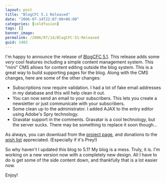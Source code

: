 ```yaml
---
layout: post
title: "BlogCFC 5.1 Released"
date: "2006-07-14T22:07:00+06:00"
categories: [coldfusion]
tags: []
banner_image: 
permalink: /2006/07/14/BlogCFC-51-Released
guid: 1403
---
```


I'm happy to announce the release of <a href="http://ray.camdenfamily.com/projects/blogcfc">BlogCFC 5.1</a>. This release adds some <i>very</i> cool features including a simple content management system. This "mini" CMS allows for content editing outside the blog system. This is a great way to build supporting pages for the blog. Along with the CMS changes, here are some of the other changes:

<ul>
<li>Subscriptions now require validation. I had a lot of fake email addresses in my database and this will help clean it out.
<li>You can now send an email to your subscribers. This lets you create a newsletter or just communicate with your subscribers.
<li>Some clean up to the administrator. I added AJAX to the entry editor using Adobe's Spry technology.
<li>Gravatar support in the comments. Gravatar is a cool technology, but the server sucks. There may be something to replace it soon though...
</ul>

As always, you can download from the <a href="http://ray.camdenfamily.com/projects/blogcfc/">project page</a>, and donations to the <a href="http://www.amazon.com/o/registry/2TCL1D08EZEYE">wish list</a> appreciated. (Especially if it's Prey!)

So why haven't I updated this blog to 5.1? My blog is a mess. Truly, it is. I'm working on a new version now with a completely new design. All I have to do is get some of the side content down, and thankfully that is a lot easier now. 

Enjoy!